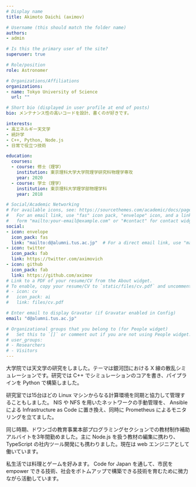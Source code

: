```yaml
---
# Display name
title: Akimoto Daichi (aximov)

# Username (this should match the folder name)
authors:
- admin

# Is this the primary user of the site?
superuser: true

# Role/position
role: Astronomer

# Organizations/Affiliations
organizations:
- name: Tokyo University of Science
  url: ""

# Short bio (displayed in user profile at end of posts)
bio: メンテナンス性の高いコードを設計、書くのが好きです。

interests:
- 高エネルギー天文学
- 統計学
- C++, Python, Node.js
- 日常で役立つ技術

education:
  courses:
  - course: 修士（理学）
    institution: 東京理科大学大学院理学研究科物理学専攻
    year: 2020
  - course: 学士（理学）
    institution: 東京理科大学理学部物理学科
    year: 2018

# Social/Academic Networking
# For available icons, see: https://sourcethemes.com/academic/docs/page-builder/#icons
#   For an email link, use "fas" icon pack, "envelope" icon, and a link in the
#   form "mailto:your-email@example.com" or "#contact" for contact widget.
social:
- icon: envelope
  icon_pack: fas
  link: "mailto:d@alumni.tus.ac.jp"  # For a direct email link, use "mailto:test@example.org".
- icon: twitter
  icon_pack: fab
  link: https://twitter.com/aximovich
- icon: github
  icon_pack: fab
  link: https://github.com/aximov
# Link to a PDF of your resume/CV from the About widget.
# To enable, copy your resume/CV to `static/files/cv.pdf` and uncomment the lines below.
# - icon: cv
#   icon_pack: ai
#   link: files/cv.pdf

# Enter email to display Gravatar (if Gravatar enabled in Config)
email: "d@alumni.tus.ac.jp"

# Organizational groups that you belong to (for People widget)
#   Set this to `[]` or comment out if you are not using People widget.
# user_groups:
# - Researchers
# - Visitors
---
```


大学院では天文学の研究をしました。テーマは銀河団における X 線の散乱シミュレーションです。研究では C++ でシミュレーションのコアを書き、パイプラインを Python で構築しました。

研究室では15台ほどの Linux マシンからなる計算環境を同期と協力して管理することもしました。 NIS や NFS を用いたネットワークの手動管理を、 Ansible による Infrastructure as Code に置き換え、同時に Prometheus によるモニタリングを立てました。

同じ時期、ドワンゴの教育事業本部プログラミングセクションでの教材制作補助アルバイトを3年間勤めました。主に Node.js を扱う教材の編集に携わり、 TypeScript の社内ツール開発にも携わりました。現在は web エンジニアとして働いています。

私生活では料理とゲームを好みます。 Code for Japan を通して、市民を empower できる技術、社会をボトムアップで構築できる技術を育むために微力ながら活動しています。
